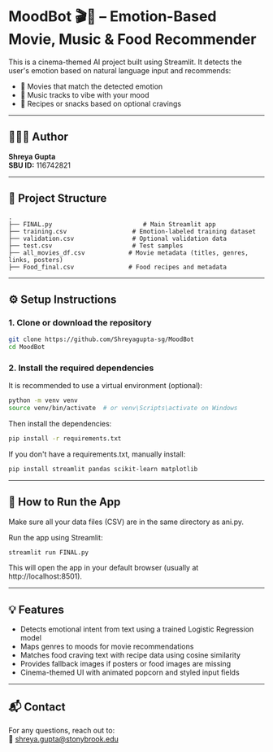 
# MoodBot 🎬🍿 – Emotion-Based Movie, Music & Food Recommender

This is a cinema-themed AI project built using Streamlit. It detects the user's emotion based on natural language input and recommends:
- 🎥 Movies that match the detected emotion
- 🎵 Music tracks to vibe with your mood
- 🍕 Recipes or snacks based on optional cravings

---

## 👩🏻‍💻 Author
**Shreya Gupta**  
**SBU ID:** 116742821

---

## 📁 Project Structure

```
.
├── FINAL.py                         # Main Streamlit app
├── training.csv                  # Emotion-labeled training dataset
├── validation.csv                # Optional validation data
├── test.csv                      # Test samples
├── all_movies_df.csv            # Movie metadata (titles, genres, links, posters)
├── Food_final.csv               # Food recipes and metadata
```

---

## ⚙️ Setup Instructions

### 1. Clone or download the repository
```bash
git clone https://github.com/Shreyagupta-sg/MoodBot
cd MoodBot
```

### 2. Install the required dependencies
It is recommended to use a virtual environment (optional):

```bash
python -m venv venv
source venv/bin/activate  # or venv\Scripts\activate on Windows
```

Then install the dependencies:

```bash
pip install -r requirements.txt
```

If you don't have a requirements.txt, manually install:

```bash
pip install streamlit pandas scikit-learn matplotlib
```

---

## 🚀 How to Run the App

Make sure all your data files (CSV) are in the same directory as ani.py.

Run the app using Streamlit:

```bash
streamlit run FINAL.py
```

This will open the app in your default browser (usually at http://localhost:8501).

---

## 💡 Features

- Detects emotional intent from text using a trained Logistic Regression model
- Maps genres to moods for movie recommendations
- Matches food craving text with recipe data using cosine similarity
- Provides fallback images if posters or food images are missing
- Cinema-themed UI with animated popcorn and styled input fields

---

## 📬 Contact

For any questions, reach out to:  
📧 shreya.gupta@stonybrook.edu 
